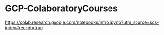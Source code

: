 # GCP-ColaboratoryCourses
https://colab.research.google.com/notebooks/intro.ipynb?utm_source=scs-index#recent=true
